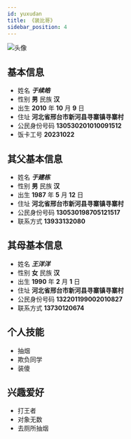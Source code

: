 ```yaml
---
id: yuxudan
title: 《装比哥》
sidebar_position: 4
---
```

![头像](../于总大头照.jpg)

## 基本信息

- 姓名 ***于续皓***
- 性别 **男**     民族 **汉**
- 出生 **2010** 年 **10** 月 **9** 日
- 住址 **河北省邢台市新河县寻寨镇寻寨村**
- 公民身份号码  **130530201010091512**
- 饭卡工号 **20231022**

## 其父基本信息

- 姓名 ***于建栋***
- 性别 **男**     民族 **汉**
- 出生 **1987** 年 **5** 月 **12** 日
- 住址 **河北省邢台市新河县寻寨镇寻寨村**
- 公民身份号码  **130530198705121517**
- 联系方式 **13933132080**

## 其母基本信息

- 姓名 ***王洋洋***
- 性别 **女**     民族 **汉**
- 出生 **1990** 年 **2** 月 **1** 日
- 住址 **河北省邢台市新河县寻寨镇寻寨村**
- 公民身份号码  **132201199002010827**
- 联系方式 **13730120674**

## 个人技能

- 抽烟
- 欺负同学
- 装傻

## 兴趣爱好

- 打王者
- 对象无数
- 去厕所抽烟
